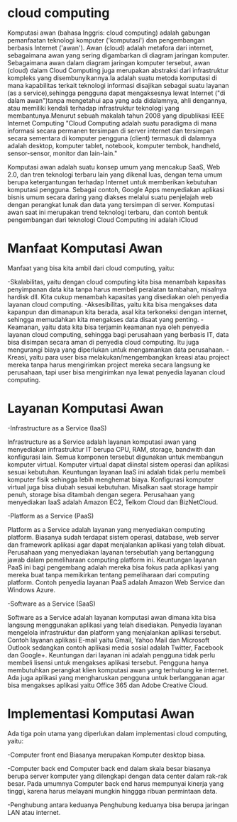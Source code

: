 # cloud computing
Komputasi awan (bahasa Inggris: cloud computing) adalah gabungan pemanfaatan teknologi komputer ('komputasi') dan pengembangan berbasis Internet ('awan'). Awan (cloud) adalah metafora dari internet, sebagaimana awan yang sering digambarkan di diagram jaringan komputer. Sebagaimana awan dalam diagram jaringan komputer tersebut, awan (cloud) dalam Cloud Computing juga merupakan abstraksi dari infrastruktur kompleks yang disembunyikannya.Ia adalah suatu metoda komputasi di mana kapabilitas terkait teknologi informasi disajikan sebagai suatu layanan (as a service),sehingga pengguna dapat mengaksesnya lewat Internet ("di dalam awan")tanpa mengetahui apa yang ada didalamnya, ahli dengannya, atau memiliki kendali terhadap infrastruktur teknologi yang membantunya.Menurut sebuah makalah tahun 2008 yang dipublikasi IEEE Internet Computing "Cloud Computing adalah suatu paradigma di mana informasi secara permanen tersimpan di server internet dan tersimpan secara sementara di komputer pengguna (client) termasuk di dalamnya adalah desktop, komputer tablet, notebook, komputer tembok, handheld, sensor-sensor, monitor dan lain-lain."

Komputasi awan adalah suatu konsep umum yang mencakup SaaS, Web 2.0, dan tren teknologi terbaru lain yang dikenal luas, dengan tema umum berupa ketergantungan terhadap Internet untuk memberikan kebutuhan komputasi pengguna. Sebagai contoh, Google Apps menyediakan aplikasi bisnis umum secara daring yang diakses melalui suatu penjelajah web dengan perangkat lunak dan data yang tersimpan di server. Komputasi awan saat ini merupakan trend teknologi terbaru, dan contoh bentuk pengembangan dari teknologi Cloud Computing ini adalah iCloud

# Manfaat Komputasi Awan
Manfaat yang bisa kita ambil dari cloud computing, yaitu:

-Skalabilitas, yaitu dengan cloud computing kita bisa menambah kapasitas penyimpanan data kita tanpa harus membeli peralatan tambahan, misalnya hardisk dll. Kita cukup menambah kapasitas yang disediakan oleh penyedia layanan cloud computing.
-Aksesibilitas, yaitu kita bisa mengakses data kapanpun dan dimanapun kita berada, asal kita terkoneksi dengan internet, sehingga memudahkan kita mengakses data disaat yang penting.
-Keamanan, yaitu data kita bisa terjamin keamanan nya oleh penyedia layanan cloud computing, sehingga bagi perusahaan yang berbasis IT, data bisa disimpan secara aman di penyedia cloud computing. Itu juga mengurangi biaya yang diperlukan untuk mengamankan data perusahaan.
-Kreasi, yaitu para user bisa melakukan/mengembangkan kreasi atau project mereka tanpa harus mengirimkan project mereka secara langsung ke perusahaan, tapi user bisa mengirimkan nya lewat penyedia layanan cloud computing.
    
# Layanan Komputasi Awan

-Infrastructure as a Service (IaaS)

Infrastructure as a Service adalah layanan komputasi awan yang menyediakan infrastruktur IT berupa CPU, RAM, storage, bandwith dan konfigurasi lain. Semua komponen tersebut digunakan untuk membangun komputer virtual. Komputer virtual dapat diinstal sistem operasi dan aplikasi sesuai kebutuhan. Keuntungan layanan IaaS ini adalah tidak perlu membeli komputer fisik sehingga lebih menghemat biaya. Konfigurasi komputer virtual juga bisa diubah sesuai kebutuhan. Misalkan saat storage hampir penuh, storage bisa ditambah dengan segera. Perusahaan yang menyediakan IaaS adalah Amazon EC2, Telkom Cloud dan BizNetCloud.

-Platform as a Service (PaaS)

Platform as a Service adalah layanan yang menyediakan computing platform. Biasanya sudah terdapat sistem operasi, database, web server dan framework aplikasi agar dapat menjalankan aplikasi yang telah dibuat. Perusahaan yang menyediakan layanan tersebutlah yang bertanggung jawab dalam pemeliharaan computing platform ini. Keuntungan layanan PaaS ini bagi pengembang adalah mereka bisa fokus pada aplikasi yang mereka buat tanpa memikirkan tentang pemeliharaan dari computing platform. Contoh penyedia layanan PaaS adalah Amazon Web Service dan Windows Azure.

-Software as a Service (SaaS)

Software as a Service adalah layanan komputasi awan dimana kita bisa langsung menggunakan aplikasi yang telah disediakan. Penyedia layanan mengelola infrastruktur dan platform yang menjalankan aplikasi tersebut. Contoh layanan aplikasi E-mail yaitu Gmail, Yahoo Mail dan Microsoft Outlook sedangkan contoh aplikasi media sosial adalah Twitter, Facebook dan Google+. Keuntungan dari layanan ini adalah pengguna tidak perlu membeli lisensi untuk mengakses aplikasi tersebut. Pengguna hanya membutuhkan perangkat klien komputasi awan yang terhubung ke internet. Ada juga aplikasi yang mengharuskan pengguna untuk berlangganan agar bisa mengakses aplikasi yaitu Office 365 dan Adobe Creative Cloud. 
    
# Implementasi Komputasi Awan

Ada tiga poin utama yang diperlukan dalam implementasi cloud computing, yaitu:

-Computer front end
Biasanya merupakan Komputer desktop biasa.

-Computer back end
Computer back end dalam skala besar biasanya berupa server komputer yang dilengkapi dengan data center dalam rak-rak besar. Pada umumnya Computer back end harus mempunyai kinerja yang tinggi, karena harus melayani mungkin hinggga ribuan permintaan data.

-Penghubung antara keduanya
Penghubung keduanya bisa berupa jaringan LAN atau internet. 
